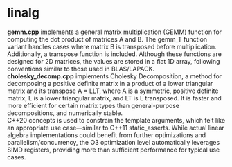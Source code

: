 # linalg

**gemm.cpp** implements a general matrix multiplication (GEMM) function for computing the dot product of matrices A and B. The gemm_T function variant handles cases where matrix B is transposed before multiplication. Additionally, a transpose function is included. Although these functions are designed for 2D matrices, the values are stored in a flat 1D array, following conventions similar to those used in BLAS/LAPACK. 
<br/>
**cholesky_decomp.cpp** implements Cholesky Decomposition, a method for decomposing a positive definite matrix in a product of a lower triangular matrix and its transpose A = LLT, where A is a symmetric, positive definite matrix, L is a lower triangular matrix, and LT is L transposed. It is faster and more efficient for certain matrix types than general-purpose decompositions, and numerically stable.
<br/>
C++20 concepts is used to constrain the template arguments, which felt like an appropriate use case—similar to C++11 static_asserts. While actual linear algebra implementations could benefit from further optimizations and parallelism/concurrency, the O3 optimization level automatically leverages SIMD registers, providing more than sufficient performance for typical use cases.
